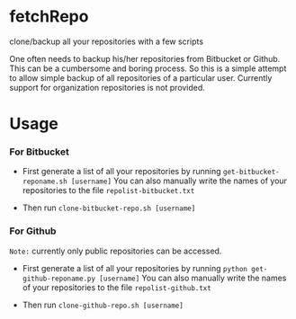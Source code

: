 # fetchRepo
clone/backup all your repositories with a few scripts

One often needs to backup his/her repositories from Bitbucket or Github. This can be a cumbersome and boring process. So this is a simple attempt to allow simple backup of all repositories of a particular user. Currently support for organization repositories is not provided. 

# Usage

### For Bitbucket
* First generate a list of all your repositories by running `get-bitbucket-reponame.sh [username]`
You can also manually write the names of your repositories to the file `repolist-bitbucket.txt`

* Then run `clone-bitbucket-repo.sh [username]`

### For Github
`Note:` currently only public repositories can be accessed.
* First generate a list of all your repositories by running `python get-github-reponame.py [username]`
You can also manually write the names of your repositories to the file `repolist-github.txt`

* Then run `clone-github-repo.sh [username]`
